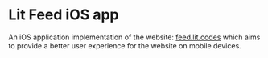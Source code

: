 # Lit Feed iOS app

An iOS application implementation of the website: [feed.lit.codes](https://feed.lit.codes) which aims to provide a better user experience for the website on mobile devices.
